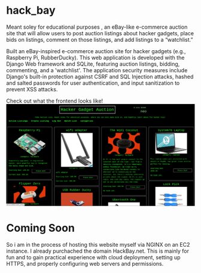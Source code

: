 # hack_bay
Meant soley for educational purposes , an eBay-like e-commerce auction site that will allow users to post auction listings about hacker gadgets, place bids on listings, comment on those listings, and add listings to a “watchlist.”

Built an eBay-inspired e-commerce auction site for hacker gadgets (e.g., Raspberry Pi, RubberDucky). This web application is developed with the Django Web framework and SQLite, featuring auction listings, bidding, commenting, and a 'watchlist'. The application security measures include Django's built-in protection against CSRF and SQL Injection attacks, hashed and salted passwords for user authentication, and input sanitization to prevent XSS attacks.

Check out what the frontend looks like!
![Snapshot](Hack_Bay_Snap.png)

# Coming Soon
So i am in the process of hosting this website myself via NGINX on an EC2 instance. I already purchached the domain HackBay.net. This is mainly for fun and to gain practical experience with cloud deployment, setting up HTTPS, and properly configuring web servers and permissions.
